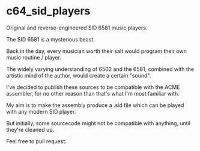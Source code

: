 # c64_sid_players

Original and reverse-engineered SID 6581 music players.

The SID 6581 is a mysterious beast.

Back in the day, every musician worth their salt would program their own music routine / player.

The widely varying understanding of 6502 and the 6581, combined with the artistic mind of the author, would create a certain "sound".

I've decided to publish these sources to be compatible with the ACME assembler, for no other reason than that's what I'm most familiar with.

My aim is to make the assembly produce a .sid file which can be played with any modern SID player.

But initially, some sourcecode might not be compatible with anything, until they're cleaned up.

Feel free to pull request.

